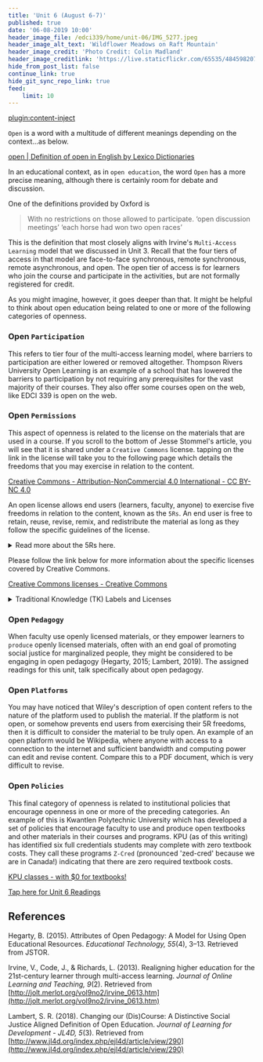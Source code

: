 ```yaml
---
title: 'Unit 6 (August 6-7)'
published: true
date: '06-08-2019 10:00'
header_image_file: /edci339/home/unit-06/IMG_5277.jpeg
header_image_alt_text: 'Wildflower Meadows on Raft Mountain'
header_image_credit: 'Photo Credit: Colin Madland'
header_image_creditlink: 'https://live.staticflickr.com/65535/48459820757_decd35570c_k_d.jpg'
hide_from_post_list: false
continue_link: true
hide_git_sync_repo_link: true
feed:
    limit: 10
---
```


[plugin:content-inject](_important-reminders)

`Open` is a word with a multitude of different meanings depending on the context...as below.

<a class="embedly-card" data-card-controls="0" href="https://www.lexico.com/en/definition/open">open | Definition of open in English by Lexico Dictionaries</a>
<script async src="//cdn.embedly.com/widgets/platform.js" charset="UTF-8"></script>

In an educational context, as in `open education`, the word `Open` has a more precise meaning, although there is certainly room for debate and discussion.

One of the definitions provided by Oxford is

> With no restrictions on those allowed to participate.
> ‘open discussion meetings’
> ‘each horse had won two open races’

This is the definition that most closely aligns with Irvine's `Multi-Access Learning` model that we discussed in Unit 3. Recall that the four tiers of access in that model are face-to-face synchronous, remote synchronous, remote asynchronous, and open. The open tier of access is for learners who join the course and participate in the activities, but are not formally registered for credit.

As you might imagine, however, it goes deeper than that. It might be helpful to think about open education being related to one or more of the following categories of openness.

### Open `Participation`

This refers to tier four of the multi-access learning model, where barriers to participation are either lowered or removed altogether. Thompson Rivers University Open Learning is an example of a school that has lowered the barriers to participation by not requiring any prerequisites for the vast majority of their courses. They also offer some courses open on the web, like EDCI 339 is open on the web.

### Open `Permissions`

This aspect of openness is related to the license on the materials that are used in a course. If you scroll to the bottom of Jesse Stommel's article, you will see that it is shared under a `Creative Commons` license. tapping on the link in the license will take you to the following page which details the freedoms that you may exercise in relation to the content.

<a class="embedly-card" data-card-controls="0" href="https://creativecommons.org/licenses/by-nc/4.0/">Creative Commons - Attribution-NonCommercial 4.0 International - CC BY-NC 4.0</a>
<script async src="//cdn.embedly.com/widgets/platform.js" charset="UTF-8"></script>

An open license allows end users (learners, faculty, anyone) to exercise five freedoms in relation to the content, known as the `5Rs`. An end user is free to retain, reuse, revise, remix, and redistribute the material as long as they follow the specific guidelines of the license.

<details>
  <summary> Read more about the 5Rs here.</summary>
    <p>

! This material was created by David Wiley and published freely under a Creative Commons Attribution 4.0 license at [http://opencontent.org/definition/](http://opencontent.org/definition/).

##### Defining the "Open" in Open Content and Open Educational Resources

The terms "open content" and "open educational resources" describe any copyrightable work (traditionally excluding software, which is described by other terms like "open source") that is either (1) in the public domain or (2) licensed in a manner that provides users with free and perpetual permission to engage in the 5R activities:

    - Retain - the right to make, own, and control copies of the content (e.g., download, duplicate, store, and manage)
    - Reuse - the right to use the content in a wide range of ways (e.g., in a class, in a study group, on a website, in a video)
    - Revise - the right to adapt, adjust, modify, or alter the content itself (e.g., translate the content into another language)
    - Remix - the right to combine the original or revised content with other material to create something new (e.g., incorporate the content into a mashup)
    - Redistribute - the right to share copies of the original content, your revisions, or your remixes with others (e.g., give a copy of the content to a friend)

##### Legal Requirements and Restrictions Make Open Content and OER Less Open

While a free and perpetual grant of the 5R permissions by means of an "open license" qualifies a creative work to be described as open content or an open educational resource, many open licenses place requirements (e.g., mandating that derivative works adopt a certain license) and restrictions (e.g., prohibiting "commercial" use) on users as a condition of the grant of the 5R permissions. The inclusion of requirements and restrictions in open licenses make open content and OER less open than they would be without these requirements and restrictions.

There is disagreement in the community about which requirements and restrictions should never, sometimes, or always be included in open licenses. For example, Creative Commons, the most important provider of open licenses for content, offers licenses that prohibit commercial use. While some in the community believe there are important use cases where the noncommercial restriction is desirable, many in the community strongly criticize and eschew the noncommercial restriction.

As another example, Wikipedia, one of the most important collections of open content, requires all derivative works to adopt a specific license - CC BY SA. MIT OpenCourseWare, another of the most important collections of open content, requires all derivative works to adopt a specific license - CC BY NC SA. While each site clearly believes that the ShareAlike requirement promotes its particular use case, the requirement makes the sites' content incompatible in an esoteric way that intelligent, well-meaning people can easily miss.

Generally speaking, while the choice by open content publishers to use licenses that include requirements and restrictions can optimize their ability to accomplish their own local goals, the choice typically harms the global goals of the broader open content community.
##### Poor Technical Choices Make Open Content Less Open

While open licenses provide users with legal permission to engage in the 5R activities, many open content publishers make technical choices that interfere with a user's ability to engage in those same activities. The ALMS Framework provides a way of thinking about those technical choices and understanding the degree to which they enable or impede a user's ability to engage in the 5R activities permitted by open licenses. Specifically, the ALMS Framework encourages us to ask questions in four categories:

    - Access to Editing Tools: Is the open content published in a format that can only be revised or remixed using tools that are extremely expensive (e.g., 3DS MAX)? Is the open content published in an exotic format that can only be revised or remixed using tools that run on an obscure or discontinued platform (e.g., OS/2)? Is the open content published in a format that can be revised or remixed using tools that are freely available and run on all major platforms (e.g., OpenOffice)?
    - Level of Expertise Required: Is the open content published in a format that requires a significant amount technical expertise to revise or remix (e.g., Blender)? Is the open content published in a format that requires a minimum level of technical expertise to revise or remix (e.g., Word)?
    - Meaningfully Editable: Is the open content published in a manner that makes its content essentially impossible to revise or remix (e.g., a scanned image of a handwritten document)? Is the open content published in a manner making its content easy to revise or remix (e.g., a text file)?
    - Self-Sourced: It the format preferred for consuming the open content the same format preferred for revising or remixing the open content (e.g., HTML)? Is the format preferred for consuming the open content different from the format preferred for revising or remixing the open content (e.g. Flash FLA vs SWF)?

Using the ALMS Framework as a guide, open content publishers can make technical choices that enable the greatest number of people possible to engage in the 5R activities. This is not an argument for "dumbing down" all open content to plain text. Rather it is an invitation to open content publishers to be thoughtful in the technical choices they make - whether they are publishing text, images, audio, video, simulations, or other media.

##### Creative Commons License

Should you choose to exercise any of the 5R permissions granted under the Creative Commons Attribution 4.0 license, attribute as follows:

For redistributing verbatim copies of this page: This material was created by David Wiley and published freely under a Creative Commons Attribution 4.0 license at [http://opencontent.org/definition/](http://opencontent.org/definition/).

For redistributing revised or remixed versions of this page: This material is based on original writing by David Wiley, which was published freely under a Creative Commons Attribution 4.0 license at [http://opencontent.org/definition/](http://opencontent.org/definition/).
    </p>
</details>


Please follow the link below for more information about the specific licenses covered by Creative Commons.

<a class="embedly-card" data-card-controls="0" href="https://creativecommons.org/share-your-work/licensing-types-examples/">Creative Commons licenses - Creative Commons</a><script async src="//cdn.embedly.com/widgets/platform.js" charset="UTF-8"></script>

<details>
  <summary>Traditional Knowledge (TK) Labels and Licenses</summary>
    <p>There are also more recently developed licenses and labels designed specifically for Indigenous traditional knowledge, as below.

    <a class="embedly-card" data-card-controls="0" href="http://localcontexts.org/tk-licenses/">TK Licenses - Local Contexts</a><script async src="//cdn.embedly.com/widgets/platform.js" charset="UTF-8"></script>
    </p>
</details>

### Open `Pedagogy`

When faculty use openly licensed materials, or they empower learners to `produce` openly licensed materials, often with an end goal of promoting social justice for marginalized people, they might be considered to be engaging in open pedagogy (Hegarty, 2015; Lambert, 2019). The assigned readings for this unit, talk specifically about open pedagogy.

### Open `Platforms`

You may have noticed that Wiley's description of open content refers to the nature of the platform used to publish the material. If the platform is not open, or somehow prevents end users from exercising their 5R freedoms, then it is difficult to consider the material to be truly open. An example of an open platform would be Wikipedia, where anyone with access to a connection to the internet and sufficient bandwidth and computing power can edit and revise content. Compare this to a PDF document, which is very difficult to revise.

### Open `Policies`

This final category of openness is related to institutional policies that encourage openness in one or more of the preceding categories. An example of this is Kwantlen Polytechnic University which has developed a set of policies that encourage faculty to use and produce open textbooks and other materials in their courses and programs. KPU (as of this writing) has identified six full credentials students may complete with zero textbook costs. They call these programs `Z-Cred` (pronounced 'zed-cred' because we are in Canada!) indicating that there are zero required textbook costs.

<a class="embedly-card" data-card-controls="0" href="https://www.kpu.ca/open/ztc">KPU classes - with $0 for textbooks!</a>
<script async src="//cdn.embedly.com/widgets/platform.js" charset="UTF-8"></script>

[Tap here for Unit 6 Readings](https://teaching.madland.ca/edci339/home/unit-06-readings?classes=btn,btn-primary)

## References

Hegarty, B. (2015). Attributes of Open Pedagogy: A Model for Using Open Educational Resources. *Educational Technology, 55*(4), 3–13. Retrieved from JSTOR.

Irvine, V., Code, J., & Richards, L. (2013). Realigning higher education for the 21st-century learner through multi-access learning. *Journal of Online Learning and Teaching, 9*(2). Retrieved from [http://jolt.merlot.org/vol9no2/irvine_0613.htm](http://jolt.merlot.org/vol9no2/irvine_0613.htm)

Lambert, S. R. (2018). Changing our (Dis)Course: A Distinctive Social Justice Aligned Definition of Open Education. *Journal of Learning for Development - JL4D, 5*(3). Retrieved from [http://www.jl4d.org/index.php/ejl4d/article/view/290](http://www.jl4d.org/index.php/ejl4d/article/view/290)
